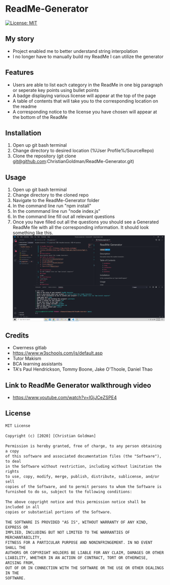 # ReadMe-Generator
[![License: MIT](https://img.shields.io/badge/License-MIT-yellow.svg)](https://opensource.org/licenses/MIT)  
## My story
* Project enabled me to better understand string interpolation
* I no longer have to manually build my ReadMe I can utilize the generator
## Features ##
* Users are able to list each category in the ReadMe in one big paragraph or seperate key points using bullet points
* A badge displaying various license will appear at the top of the page
* A table of contents that will take you to the corresponding location on the readme
* A corresponding notice to the license you have chosen will appear at the bottom of the ReadMe
## Installation ##
1. Open up git bash terminal
2. Change directory to desired location (%User Profile%/SourceRepo)
3. Clone the repository (git clone git@github.com:ChristianGoldman/ReadMe-Generator.git)
## Usage ##
1. Open up git bash terminal
2. Change directory to the cloned repo
3. Navigate to the ReadMe-Generator folder
4. In the command line run "npm install"
5. In the commmand line run "node index.js"
6. In the command line fill out all relevant questions
7. Once you have filled out all the questions you should see a Generated ReadMe file with all the corresponding information. It should look something like this.
![About Me](assets/readme.png)
## Credits ##
* Cwerness gitlab
* https://www.w3schools.com/js/default.asp
* Tutor Makism
* BCA learning assistants
* TA's Paul Hendrickson, Tommy Boone, Jake O'Thoole, Daniel Thao
## Link to ReadMe Generator walkthrough video ##
* https://www.youtube.com/watch?v=IGjJCeZSPE4
## License ##
    MIT License

    Copyright (c) [2020] [Christian Goldman]

    Permission is hereby granted, free of charge, to any person obtaining a copy
    of this software and associated documentation files (the "Software"), to deal
    in the Software without restriction, including without limitation the rights
    to use, copy, modify, merge, publish, distribute, sublicense, and/or sell
    copies of the Software, and to permit persons to whom the Software is
    furnished to do so, subject to the following conditions:

    The above copyright notice and this permission notice shall be included in all
    copies or substantial portions of the Software.

    THE SOFTWARE IS PROVIDED "AS IS", WITHOUT WARRANTY OF ANY KIND, EXPRESS OR
    IMPLIED, INCLUDING BUT NOT LIMITED TO THE WARRANTIES OF MERCHANTABILITY,
    FITNESS FOR A PARTICULAR PURPOSE AND NONINFRINGEMENT. IN NO EVENT SHALL THE
    AUTHORS OR COPYRIGHT HOLDERS BE LIABLE FOR ANY CLAIM, DAMAGES OR OTHER
    LIABILITY, WHETHER IN AN ACTION OF CONTRACT, TORT OR OTHERWISE, ARISING FROM,
    OUT OF OR IN CONNECTION WITH THE SOFTWARE OR THE USE OR OTHER DEALINGS IN THE
    SOFTWARE.